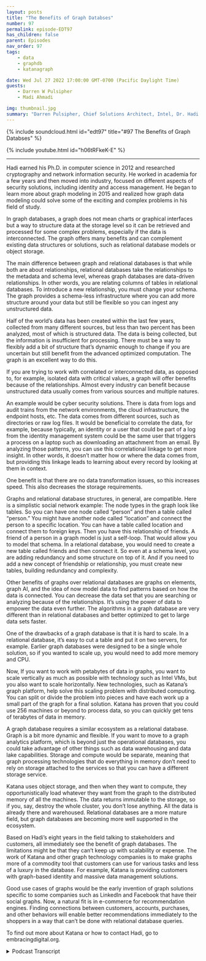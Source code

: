 ```yaml
---
layout: posts
title: "The Benefits of Graph Databses"
number: 97
permalink: episode-EDT97
has_children: false
parent: Episodes
nav_order: 97
tags:
    - data
    - graphdb
    - katanagraph

date: Wed Jul 27 2022 17:00:00 GMT-0700 (Pacific Daylight Time)
guests:
    - Darren W Pulsipher
    - Madi Ahmadi

img: thumbnail.jpg
summary: "Darren Pulsipher, Chief Solutions Architect, Intel, Dr. Hadi Ahmadi, Director of Solutions Architecture, Katana Graph discuss the benefits of graph databases. "
---
```


{% include soundcloud.html id="edt97" title="#97 The Benefits of Graph Databses" %}

{% include youtube.html id="h06tRFkeK-E" %}

---

Hadi earned his Ph.D. in computer science in 2012 and researched cryptography and network information security. He worked in academia for a few years and then moved into industry, focused on different aspects of security solutions, including identity and access management. He began to learn more about graph modeling in 2015 and realized how graph data modeling could solve some of the exciting and complex problems in his field of study.

In graph databases, a graph does not mean charts or graphical interfaces but a way to structure data at the storage level so it can be retrieved and processed for some complex problems, especially if the data is interconnected. The graph offers many benefits and can complement existing data structures or solutions, such as relational database models or object storage.

The main difference between graph and relational databases is that while both are about relationships, relational databases take the relationships to the metadata and schema level, whereas graph databases are data-driven relationships. In other words, you are relating columns of tables in relational databases. To introduce a new relationship, you must change your schema. The graph provides a schema-less infrastructure where you can add more structure around your data but still be flexible so you can ingest any unstructured data.

Half of the world’s data has been created within the last few years, collected from many different sources, but less than two percent has been analyzed, most of which is structured data. The data is being collected, but the information is insufficient for processing. There must be a way to flexibly add a bit of structure that’s dynamic enough to change if you are uncertain but still benefit from the advanced optimized computation. The graph is an excellent way to do this.

If you are trying to work with correlated or interconnected data, as opposed to, for example, isolated data with critical values, a graph will offer benefits because of the relationships. Almost every industry can benefit because unstructured data usually comes from various sources and multiple natures.

An example would be cyber security solutions. There is data from logs and audit trains from the network environments, the cloud infrastructure, the endpoint hosts, etc. The data comes from different sources, such as directories or raw log files. It would be beneficial to correlate the data, for example, because typically, an identity or a user that could be part of a log from the identity management system could be the same user that triggers a process on a laptop such as downloading an attachment from an email. By analyzing those patterns, you can use this correlational linkage to get more insight. In other words, it doesn’t matter how or where the data comes from, but providing this linkage leads to learning about every record by looking at them in context.

One benefit is that there are no data transformation issues, so this increases speed. This also decreases the storage requirements.

Graphs and relational database structures, in general, are compatible. Here is a simplistic social network example: The node types in the graph look like tables. So you can have one node called “person” and then a table called “person.” You might have another node called “location” and connect the person to a specific location. You can have a table called location and connect them to foreign keys. Then you have this relationship of friends. A friend of a person in a graph model is just a self-loop. That would allow you to model that schema. In a relational database, you would need to create a new table called friends and then connect it. So even at a schema level, you are adding redundancy and some structure on top of it. And if you need to add a new concept of friendship or relationship, you must create new tables, building redundancy and complexity.

Other benefits of graphs over relational databases are graphs on elements, graph AI, and the idea of now model data to find patterns based on how the data is connected. You can decrease the data set that you are searching or analyzing because of the relationships. It’s using the power of data to empower the data even further. The algorithms in a graph database are very different than in relational databases and better optimized to get to large data sets faster.

One of the drawbacks of a graph database is that it is hard to scale. In a relational database, it’s easy to cut a table and put it on two servers, for example. Earlier graph databases were designed to be a single whole solution, so if you wanted to scale up, you would need to add more memory and CPU.

Now, If you want to work with petabytes of data in graphs, you want to scale vertically as much as possible with technology such as Intel VMs, but you also want to scale horizontally. New technologies, such as Katana’s graph platform, help solve this scaling problem with distributed computing. You can split or divide the problem into pieces and have each work up a small part of the graph for a final solution. Katana has proven that you could use 256 machines or beyond to process data, so you can quickly get tens of terabytes of data in memory.

A graph database requires a similar ecosystem as a relational database. Graph is a bit more dynamic and flexible. If you want to move to a graph analytics platform, which is beyond just the operational databases, you could take advantage of other things such as data warehousing and data lake capabilities. Storage and compute would be separate, meaning that graph processing technologies that do everything in memory don’t need to rely on storage attached to the services so that you can have a different storage service.

Katana uses object storage, and then when they want to compute, they opportunistically load whatever they want from the graph to the distributed memory of all the machines. The data returns immutable to the storage, so if you, say, destroy the whole cluster, you don’t lose anything. All the data is already there and warehoused. Relational databases are a more mature field, but graph databases are becoming more well supported in the ecosystem.

Based on Hadi’s eight years in the field talking to stakeholders and customers, all immediately see the benefit of graph databases. The limitations might be that they can’t keep up with scalability or expense. The work of Katana and other graph technology companies is to make graphs more of a commodity tool that customers can use for various tasks and less of a luxury in the database. For example, Katana is providing customers with graph-based identity and massive data management solutions.

Good use cases of graphs would be the early invention of graph solutions specific to some companies such as LinkedIn and Facebook that have their social graphs. Now, a natural fit is in e-commerce for recommendation engines. Finding connections between customers, accounts, purchases, and other behaviors will enable better recommendations immediately to the shoppers in a way that can’t be done with relational database queries.

To find out more about Katana or how to contact Hadi, go to embracingdigital.org.




<details>
<summary> Podcast Transcript </summary>

<p>﻿1</p>
<p>Hello, thisis Darren Pulsipher chief solutionarchitect of public sector at Intel.</p>
<p>And welcome to Embracing</p>
<p>Digital Transformation,where we investigate effective change,leveragingpeople, process and technology.</p>
<p>On today's episode,the benefits of Graph Databaseswith Hadi Amadi,</p>
<p>Director of Product Solutionsat Katana Graph.</p>
<p>Hadi, welcome to the show.</p>
<p>Thank you so much for inviting meand giving me this opportunityto be able to talk about thisinteresting topic.</p>
<p>Well, it's really interestingbecause when I first talked to you guysabout graph databases, I was like, yeah,</p>
<p>I know a little bit about graph databases.</p>
<p>Then you blew my head offbecause you taught me a whole lot moreand what you could do.</p>
<p>But before we get into that, Haddie,tell us a little tellmy audience a little bit about yourself.</p>
<p>Sure. Thanks.</p>
<p>Absolutely.</p>
<p>So let me actually start from a littleof my background and where I came from.</p>
<p>I got my peers in computerscience in 2012, did a lot of researchin cryptography, networkinformation securityand were in academiafor in a couple of yearsafter then moved the industryand focused on different aspectsof security solutions from identityand access management to other things.</p>
<p>But I think it was since 2015or so that I started to learnmore about graphdata modeling, graph databases,graph structure.</p>
<p>And it was interesting enough for meto actually start thinking how we couldmodel some of these complex problemsin my field of studyand see whether we can benefitfrom a graph latermodelingand how we can possible better solve them.</p>
<p>And that was interesting enoughfor me to be ableto actually do this kind of things.</p>
<p>And the results were very promising.</p>
<p>You know, I had a lot of productsworked on and that actually made medecide, you know, I want to dedicatemore of my time to grasp.</p>
<p>And that's why I jumped on a graph.</p>
<p>And I'm now there as a directorof solution architecture and also workon the product, very happy to do soand trying to actually befinding those interesting problemsthat are complex enoughthat the existing alternativesolutions cannot tackle.</p>
<p>And hence the graph.</p>
<p>So this is really interestingbecause you guys are trying toin some respects displacea technology that's been around</p>
<p>Right.</p>
<p>Those have been around since the dawn of.</p>
<p>All. Of your data structuresand things like that.</p>
<p>Right. Exactly.</p>
<p>Well, let me first,</p>
<p>I know that most of you know peoplethat are probably listeningto our conversation already know aboutthis concept of the graph graph structure.</p>
<p>But to respect everybodywho might be interested in the podcast,let me tell you first, what do we meanwhen we talk graph reference?</p>
<p>Okay, that sounds great.</p>
<p>First of all, we're not really talkingabout graphs as charts orgraphical interfaces or things like that.</p>
<p>Not even put that matter either.</p>
<p>A graphin a way of visually visualizing data,using those images that could be a sidebenefit or some product.</p>
<p>But you're really talking about a wayto structure your data in a storage levelso that you can retrieveand process this datafor some of the complex problems,especially if this data is interconnected.</p>
<p>On that note,</p>
<p>I should say that it's not.</p>
<p>That graph is going to do the magic andsolve all the problems and we're not here.</p>
<p>At least that's my beliefthat to to replace or completethe existing data structures or solutionsis probably complementing thosefor some of the problemthat they can tackle.</p>
<p>Still, if you look at thesome of the problems, some of the dataand hopefully we can talk about that,the nature of the data will be in a waythat you could still benefit from a keyvalue datastore relational database modelor or object storage for that matter.</p>
<p>So it doesn't mean that graphsare there to solve all the problems.</p>
<p>We really need to look at data and seewhether we can benefit from graphs.</p>
<p>Okay.</p>
<p>So that brings up an interesting pointbecause graph graph databasesare great for linkagesand relationships, right?</p>
<p>Yeah.</p>
<p>But isn't that a relational database?</p>
<p>I mean, the relational databaseis all about relationships.</p>
<p>Has it has it in its own right?</p>
<p>It has it in its term.</p>
<p>So what's the keydifferentiator differential here?</p>
<p>I know relational databases.</p>
<p>I've got a table, I've got you know, I canrelate from one table to another table.</p>
<p>So what's the key differentiator?</p>
<p>Differentiator here? Fair enough.</p>
<p>Now that's very valid.</p>
<p>Very good question.</p>
<p>I'm glad that you asked that.</p>
<p>Yeah, you're right.</p>
<p>And relational databases are all alsoabout respecting relationships.</p>
<p>The main differenceis that in relational databases,we actually took this relationship,the metadata level and the schema levelbrowsing graph database is going to bedata driven relationships.</p>
<p>So relationships are going to be partof the dataversus part of the relational side.</p>
<p>So in other words,in relational databases, we are lettingtables, columns off the tables basically.</p>
<p>And if you want to introducea new relationship, basically,you need to change a schema in a way.</p>
<p>Whereas Graph providesthis code on clothes schemaless infrastructurefor you to be able to actually adda little bit of more structurearound your data, but still be flexibleso you can ingest any sort of unstructureddata as well.</p>
<p>Okay.</p>
<p>So it's great at unstructured data comingin and seamless, which means great forcrave for data.</p>
<p>I don't quite know what the schema is yet.</p>
<p>Right.</p>
<p>So I can see</p>
<p>I can see those those benefits of.</p>
<p>But isn'teverything already stored in a database.</p>
<p>It is.</p>
<p>No, absolutely.</p>
<p>It's just a fact that, again,the main risk thatyou're not facing is big computation.</p>
<p>So we have had a conversationaround big datafor a long while and that thanksto a lot of technology,basically that has been has been builtand providedwithin the last few years,we have been able to collect a lot of datafrom different sources.</p>
<p>So more than half of the world'sdata has been createdwithin the last couple of years,but only. At.</p>
<p>Less than 2% of it has been analyzed,which means that, again,thanks to those datalike sort of experiences,you can slowly collect data, however,and then it gets to processing.</p>
<p>That data is not enough.</p>
<p>It can doso you want to have a way to flexiblyadd a little bit of a structureto this data, not really much.</p>
<p>And it's dynamic enough that you caneasily change it if you're uncertain.</p>
<p>What still benefitfrom optimized advanced computation on itand graph is an excellent way to do so.</p>
<p>So with only 2%of the data being analyzed,most of that data analyzes structured datatoday.</p>
<p>Right? Yeah.</p>
<p>But what percentage is thatunstructured datathat that's sitting out therehave all this new data being generated?</p>
<p>Yeah, it's a very valid questionand a very good question.</p>
<p>I don't really know the exact,you know, basically fraction of that data,but assume that all of that unstructureddata now is is being tackledusing low level APIs of the datalike experience, which works excellent.</p>
<p>But the problem isit lacks the optimizationbecause if you deal with on a structuredlow level data, you can't really doany sort of independent.</p>
<p>Okay.</p>
<p>So how does how does graph databasehelp with that unstructured data orgive it give us some examples.</p>
<p>Yeah, no, fair enough.</p>
<p>So as I said before, again,the let me let me start with this again.</p>
<p>I would love to just make sure that I stayfair with this concept that, hey,if you do have a data that or a problemdeals with data that's that's isolated.</p>
<p>I mean, you have a bunch of a key valuesdocuments you want to store and retrieve.</p>
<p>You don't really need graphif you of your use.</p>
<p>This is all about storing datalots of storage.</p>
<p>You could usean object solution with that.</p>
<p>But if you you're actually trying to workwith correlated data, interconnecteddata, that's where you would benefitfrom graph because of the relationships.</p>
<p>And this comes almost in any industrybecause thethe unstructured datausually comes from a variety of sourcesand variety of structureor I should say natures.</p>
<p>And when I can give an examplethat I may be more versatileas let's say we want to go and docyber security solutions,looking at the logs and audit trailsthat come from the networkenvironments, the cloud infrastructure,the end point hostsand all that, and these are all comingfrom different sources.</p>
<p>The data is different.</p>
<p>Some of them are coming from directories,some from raw log files and so onand so forth.</p>
<p>And we would like to have a way to be ableto correlate the data because typicallyan identity or a userthat could be part of a logthat comes from our identitymanagement system could be the same userthat triggers a process in a laptopor maybe downloadsan attachment from an emailand then out of that.</p>
<p>So if you can actually usethe correlational linkage betweenthis data, you can get more insightfrom it by just analyzing those patterns.</p>
<p>So this is what I'm trying to say.</p>
<p>It doesn't matterhow or where your data is coming from,but providing that sort of linkagebetween these data points,you will be able to learn more about eachand every recordby looking at the context of them.</p>
<p>So I like the context part of part of thisbecause that's where I can really startlooking at real data analytics,where did my data come from?</p>
<p>What else is it related to?</p>
<p>I love the example of an email because</p>
<p>I can't imaginebuilding a relational databasethat shows an email.</p>
<p>Well, I mean, that would be really hardbecause, oh,</p>
<p>I've got attachments to it,</p>
<p>I've got responses, I've got for my data.</p>
<p>Tables would be massiveand there would be so many of them to showall the different relationships.</p>
<p>Yeah.</p>
<p>So, so in graph databases</p>
<p>I can form these relationshipsdynamically as,as my data structures are dynamic.</p>
<p>Is that.</p>
<p>Is that right. Absolutely.</p>
<p>Make itmaybe even to make it more sort of boldas you know,if you have a problem anywhereand you think you can just go to awhiteboard and just model your data with,you know,just some hyper friendly sort of notesthat are connected with edges,then it seems like it can benefitfrom a graph that you don't wantto downgrade that model.</p>
<p>You have in mind to tackle,but just, you know, make it atwo dimensional datastructures, tables and rules and columns.</p>
<p>You would actually be able to storeit as is</p>
<p>I emphasizeas is the graph data structure.</p>
<p>So one it.</p>
<p>Yeah no I like that.</p>
<p>I like that a lotso I can see one of the benefits.</p>
<p>One is</p>
<p>I don't have data transformation issues,so that's going to speed up thingsdramatically.</p>
<p>Right, because I'm not trying to representcomplex relationshipsin several tables,so I'm decreasing also thestorage requirements, right?</p>
<p>That is correct.</p>
<p>That is correct.</p>
<p>I mean, it would be one of those,you know,double resourcethat depending on how you model data,but you're rightthat, you know, let let me just maybetalk about this social networkbecause that's very easy.</p>
<p>Oh, social network.</p>
<p>That's a great. One. Yeah.</p>
<p>So to me,if we want to make it very simplistic,the graphs and relational databasesor relational database function in generalare very compatible.</p>
<p>The no types look like the tables.</p>
<p>So I have a node, cyber sibekothat's a person.</p>
<p>And then I could have a table calledpersonal relational.</p>
<p>That is great.</p>
<p>I might have another.</p>
<p>No talk call location and connectmy person to specific location.</p>
<p>Of course I can have a table call locationand connect them to foreign keys.</p>
<p>Awesome.</p>
<p>Now I have thisrelationship of friendship.</p>
<p>A friend person is a friend of personin my graph model is just so loopkind of thing, right?</p>
<p>That would allow me to just modelthat schema if I want to.</p>
<p>In in a relational database,</p>
<p>I need to createthis new table for friendsand then I need to connect it.</p>
<p>So even at the schema level, I'madding some redundancy and some structureover the top of it.</p>
<p>And if I need to add a new conceptof friendship or relationship,</p>
<p>I need to create new tables. Yeah.</p>
<p>So that is the redundancy of complexity.</p>
<p>So hey, you're right.</p>
<p>And it does add a lot of complexityon traversing tables to get informationon maintenance, management,building indices.</p>
<p>All that stuff now becomes more complexthe more relationship of tablesthat I have.</p>
<p>So I really kind of</p>
<p>I like this a lot in that what,what other benefits do I get from a graphdatabase over relational?</p>
<p>Yeah.</p>
<p>The one other thing about graph databasesis this whole area of graph on elementsin the graph.</p>
<p>I, I'm not going to go into detailsof those things.</p>
<p>And basicallythe idea of being able to now modelyour data and be able to find patternson your data based on that.</p>
<p>The way that data is connected is great.</p>
<p>An example could be PageRankalgorithm, which is put forth by Googleto be able to actually nowsort the the pages that have been searchedover time.</p>
<p>You know, what is the most linkagesto the page and all that?</p>
<p>So once you have a data model as a graph,then you can simply go on a pagelike algorithm across a graphand find a rank for eachand every note based onhow they are connected to the others.</p>
<p>The other example,to be finding the components.</p>
<p>So you have this this big data, you don'tyou have a problem to solve.</p>
<p>You don't know how to tackle thisin a relational database,but if your data was in the graph,the one thing that you could dopossibly can make sense depending onyour problem would be to divideand conquer, to use a connected componentsort of algorithmwith some sort of communitydetection algorithm on the graphto be able to try to get off the subgraphs, which are our focus.</p>
<p>And then you could goand look at a specific subgroupof certain sizeand be able to solve your problem.</p>
<p>That is specific.</p>
<p>Some graph that's normal.</p>
<p>So you're how help me understandwhat I think I heard was</p>
<p>I can decrease the data setthat I am searching through or analyzingbecause of the relationships I can I canprune things down to a more substantialset instead of searching everything.</p>
<p>Exactly. Exactly. It's like that's.</p>
<p>Using the the power of datato even in our data in orderthis is connected performanceand things like that would be even lookedat asways of doing feature engineeringfor our email layerwhere you can take advantage of it.</p>
<p>And this informationmay not be explicitly givenby a relational or any sort of data,but it can be found using some sort ofgraph mining data mining your data.</p>
<p>So, so the algorithms in a graph databaseare very different than the algorithmsthat we've seen in relational databasesthat so and better optimize you think,oh I can get,</p>
<p>I can get to large sets of data faster.</p>
<p>Absolutely.</p>
<p>I mean better optimized for those.</p>
<p>Again, for the purpose of data.</p>
<p>I mean, if you're talking aboutgraph algorithm, which is about,you know, that first search,you need a graph in the structureif you want to use a relational dataor anything else, that would be to.</p>
<p>Let's say that I just hadone big table and I'm just doing rawsearches for I need</p>
<p>I need everyone with this zip code.</p>
<p>A relational databasewould probably be the way to go.</p>
<p>Absolutely.</p>
<p>I mean, if those are the queriesthat you want to get, that would be.</p>
<p>But if you're in the realm of,let's say, manage massive data managementfor some sort of entity,basically entity resolution,those kind of things that actually wouldbenefit from a modeling your data in a waythat you can actually find patternsand patterns between different entities.</p>
<p>Then relational databasecan help you in a scalable right.</p>
<p>And again, I'm saying.</p>
<p>In a scalable.</p>
<p>Way, you can definitely model anythingthat today we have in a graph databasewith a relational data structureand vice versa.</p>
<p>It's all about when data skills,one of them can't keep up.</p>
<p>Gotcha.</p>
<p>So let's talk about scale a little bit.</p>
<p>When you say scale,</p>
<p>I mean, how big are we talking?</p>
<p>I mean, in relational databases,we talk about number of rows.</p>
<p>Yeah. Right.</p>
<p>That would be comparableto number of nodes in ain a graph database, correct.</p>
<p>Pretty much, yes.</p>
<p>You're right.</p>
<p>The number of nodesfor that give you actually a numberof those timesthe tables in a relational database.</p>
<p>Plus you do havethe relationships here as wellthat could add to the complexity of this.</p>
<p>So how big can these graphs get.</p>
<p>That that's also a very great questionbecause again, the way that graphs workor this graph it is the structuremakes it a bit hard to scale and charta relational database.</p>
<p>It's easy to cut a tableand put it on two servers.</p>
<p>Right.</p>
<p>And that would allow youto be able to more.</p>
<p>I would say intuitively, partitionyour data and go with your scalabilitybeyond a specific basicallyone serverso you can go with much, much bigger data.</p>
<p>And that that's that that has beenone of the drawbacks of the graph dataor earlier graph database technologiesthat they were allactually designedor built to be a single whole solution.</p>
<p>So you have a bigger graphif you want to have a bigger,you know, make iteven bigger, you need to scaleup, add more memory or more CPU too.</p>
<p>Yeah, we yeah, we like itwhen they have more CPU'sand maybe some persistent memoryfrom Intel.</p>
<p>There's that would be great.</p>
<p>It's just awesome and that's great.</p>
<p>But I can't scale to thatto buy it right. Now.</p>
<p>If you do have that,you know you get definitely it stillyou want to vertically scaleas much as possiblethanks to the technologieslike Intel VMs and all that.</p>
<p>But then once you get to basicallya place that you want to actually workwith petabytes of data,then you would want to scale horizontallyand the new technologieson the on the graphic to platformslike ourselvesare actually all about distributedcomputing.</p>
<p>And distributedcomputing is basically allowing us to nowshort the graph, basically just look out,you know,in terms of just using a scissorand cutting the grass and multiple piecesand just make sure those edgesof those linkages are kept a preserve.</p>
<p>And then you can split or the probleminto multiple small piecesand have each graphwork up a small part of the graphand give you the final solution.</p>
<p>Okay.</p>
<p>So there are so this isthis is a new things very distributeddistributed graph databasesbecause</p>
<p>I like how you mentioned thatthat has been a limitation in the past.</p>
<p>Right.</p>
<p>A graph database can only be as big asthe amount of memory you have on your box.</p>
<p>Basically, which makes some screamingfast, write very things in memory.</p>
<p>But now you're now you're sayingthey do have distributed techniques.</p>
<p>Now I can.</p>
<p>So how bigcan I make a distributed graph now?</p>
<p>Is there any limitation.</p>
<p>From our technology or what</p>
<p>I can say we have proven like, you know,you could use 256 machines or beyondto be able to actually process your data.</p>
<p>So if you multiply by those, it'sarbitrary.</p>
<p>You can easily getto tens of terabytes of data in memory.</p>
<p>Yeah, yeah.</p>
<p>Tens of petabytes. Yeah.</p>
<p>That's a lot of data.</p>
<p>That's right.</p>
<p>And all in one go all connect.</p>
<p>That's in that's incredible. Yeah.</p>
<p>That's absolutelybecause that, that actually matchessome of the existing requirementsthat we have from graphthat are dealing with, you know, dailycollecting logs, data and being ableto analyze it and bring it backto the downstream systems.</p>
<p>The usually atomized data,especially for the companiesthat provide SAS solutionsto their customersand they want to have acrosscustomer analyticsthat's really very popular.</p>
<p>So the users.</p>
<p>RDR, our</p>
<p>DB CMS has been around a long time,a lot of tools around backupand restore onmanaging indexesand in purging parts,you know, cleaning of database.</p>
<p>All this has been around for a long time.</p>
<p>What about for graph databases?</p>
<p>Do I have the same issuesor is it differentbecause it's stored differentlybecause you're storing the modelinstead of a representation of the model?</p>
<p>I mean, what's built up around it?</p>
<p>And do I need an ecosystem like I've hadto build with relational databases?</p>
<p>Yeah, pretty much similar.</p>
<p>Maybe graph is a little bit more dynamicand might be a little more flexibleto tackle, but I would say that we do ifif you are providing graph databasemanagement system,you would need to go throughthe same process very much like data is.</p>
<p>And thankfullythose have already been resolvednow. Okay.</p>
<p>If you want to move tographs data analytics platform,which is beyondjust the operational databases,you could take advantage of other thingslike data warehousing capabilities, data,native communities.</p>
<p>You know, one of themwould be just a storage of separatethe separation of the storage and compute,meaning that especiallyfor those graph processing technologiesthat are doing everything in memorydon't really need to rely on storagethat is attached to the services.</p>
<p>So you can have a totally differentstorage service.</p>
<p>What we use, for example, is objectstorage and then we want to compute.</p>
<p>We opportunistically load whatever we wantfrom the graph to the memory,distributed memory of all those machines.</p>
<p>There's a computation, bring the databack in immutable way of the storage.</p>
<p>So in that case,even if you destroy the whole clusterand that's something that you would seedata scientist,the analytics use cases are a lot.</p>
<p>You don't lose anything.</p>
<p>All your data is already therewarehouse and you just need to actuallybe able to run that you will.</p>
<p>Got to know that.</p>
<p>So what you're telling meis all the things that I can find inrelational databases,analytics packages, backup and restoremaintenance, all that stuff existsfor graph databases too.</p>
<p>Is that okay?</p>
<p>So I'm not I'm not bleeding bleeding edgeout herewhere I'm all alone and I have no support.</p>
<p>There's lots ofthere's open source graph databasesand there's commercial ones.</p>
<p>There's,there's more than just one out there.</p>
<p>But again, we could talk about this thingsand these are all valid concernsbecause as you said,the relational database with others,these are mature fields and groundis a bit newer.</p>
<p>But one thing is absolutelysome of this needs to be tackled.</p>
<p>One of the other limitationsthat I should saythat people mentioned about graph dataand these tools is about the language,lack of standard language to fully graspand is on the way to go.</p>
<p>Now, open software is a de factostandard way of talking to graph.</p>
<p>It's it'svery slow like a SQL, I would say,but definitely more intuitive for graphs.</p>
<p>And thenwe are on the horizon to see a Google,which is a graphwhich is going to be a standard onewhich is, you know,pretty much basically deciphered.</p>
<p>So, so soon enough we're going to seereally standard languageto be able to talk the graphs.</p>
<p>Oh, that would be great,because then I have that portabilitythat I worry about, right,as a practitioner.</p>
<p>So SQL statement, has anyone writtenand asked you all the graph.</p>
<p>Oh interesting.</p>
<p>Non no.</p>
<p>Of what you know there isgraphs fill in a graphlike school statements or this is.</p>
<p>Well some of them won't make sense.</p>
<p>Yeah exactly.</p>
<p>Like join.</p>
<p>I'm going to join. What.</p>
<p>No there aren't tables.</p>
<p>There aren't tables to join.</p>
<p>Yeah it should be an easy task.</p>
<p>But if you do have the graph, I would sayif you do have the graph capabilities,you want benefits from them,you don't want to downgrade your income.</p>
<p>You don't want to downgrade.</p>
<p>Yeah, yeah, yeah.</p>
<p>But on the service layer, I've seen a lot.</p>
<p>I mean, now there's this graph tool,basically frameworkand we allow us to connect to any sortof relational document or graphingand basically that might be ableto provide an APIand and graph actually is doing a good joband it's based on a graph databack can like can work for anything.</p>
<p>So that would be probably a very nice theyhave to do this interfaces some of this.</p>
<p>Oh this has been insightful I like becausethis is a big conundrumfor a lot of people,especially as our data is exploding,especially unstructured or semi-structureddata.</p>
<p>Sounds like graphdatabases is a good way to go,but like you said, not for everything.</p>
<p>So do you.</p>
<p>Do you ever see anyone maybe goingto a graph database first and then saying,hey, I understand the structurewell enough, I'm going to drop it intoa relational database for indexspeed and things like thator how do you see it?</p>
<p>I think I think everybody that well,this is based on my view and little orno sign of the new,</p>
<p>I'll get 100% certainty in my view.</p>
<p>But based on my I would say about a yearbeing experienced in the field and talkingto some stakeholders and customers,people thatuse graphs to immediatelysee the benefit they don't want to draw.</p>
<p>The main reason that they may dropit is because some of the technologiescannot keep up in terms of scalabilityand or maybe they're just expensive.</p>
<p>So the work that some of the other graphtechnology out there is doing istry to make graphsmore like very commodity toolthat people can use for different thingsrather than luxuries in that database.</p>
<p>Gotcha. Yeah.</p>
<p>Like I'm only targeting it to this problembecause it's perfect for graph.</p>
<p>The cost benefits are huge.</p>
<p>So I see where you're going.</p>
<p>You want to make it more commonly used.</p>
<p>That makes. Sense. Yeah.</p>
<p>And I'm, I'm working with companies now.</p>
<p>We're actually providinggraph based solutions.</p>
<p>Everything is graphsand graphics solutions for identity,for massive data management and all that.</p>
<p>And they see the benefits immediatelythat they can easily downgradeback to the version of news.</p>
<p>And that again, I'm not saying thatthese are replacing each otheris that maybe it's still relational data.</p>
<p>Is it going to be used for some purposes,but not for the problemsthat necessarilydeal with interconnectivity.</p>
<p>Now that that makes sense?</p>
<p>I mean, that makes some sense.</p>
<p>So thisthis will cover almost any vertical I can.</p>
<p>I can see applications, especially for Iottypes of devices. Right.</p>
<p>So we can see this span of verticals.</p>
<p>Well, what would you say are the hottestthe hottest use case,the hottest verticals right nowthat you guys are seeingthe most traction? Yeah, definitely.</p>
<p>I mean, graph in generalstarted from those,</p>
<p>I would say early invention of graphsolutions specific to some products,you know, companieslike LinkedIn and Facebook,they have their own social graphsand all thatmore textbook.</p>
<p>Now, you know, a very good examplecould be in e-commerce, righton the problem of recommendationengine, basically.</p>
<p>I'll recommend. It. Yeah.</p>
<p>I mean, this is huge becausejust to look at it again,</p>
<p>I try to just imagine my mind.</p>
<p>I'm going to work around and tryto actually now abstract this problem.</p>
<p>What I'm talking about,</p>
<p>I'm talking about customers accounts,purchases of products and servicesand other things, right?</p>
<p>And as soon as I actually can findthis connectionbetween themand how customers do some actions,maybe they review a product, a purchase,and they click on a link.</p>
<p>And if I can have this basically graphmade based on thisbehaviorof the customers that I can easily nowlook at a specific customerthat now has signed into mye-commerce website and lookwhat attributes they have, what kind of,you know, purchases they've done before,what other customers are similar to you.</p>
<p>But just finding this patternsof traversing to the graphand what customer to the otherson all the similarity measuresand then be able to providethe recommendationright away to that customer.</p>
<p>So this is something that, again,you couldn't do it with any singledata store graph.</p>
<p>That's so it's great.</p>
<p>It's great for like real timerelationships reversing.</p>
<p>I love that. Right.</p>
<p>Because otherwise can you imaginethe the relational database querieson one on that you'd be hittingall the tables in in your e-commerce.</p>
<p>Yeah.</p>
<p>And the joins would be extraordinaryand it wouldn't be in secondsit would be in minutesif. You were like. Exactly.</p>
<p>Especially in this case,you already have a starting point.</p>
<p>This means that look at youhave your your your sourceand possibly going to,you know, maybe you're lookinghow to work from that sourceand find some destination packet there.</p>
<p>Yeah.</p>
<p>In relation to this, this problemis not really meant to be solved that wayand graph is just walking with the graph.</p>
<p>Simple.</p>
<p>That's walking.</p>
<p>Yeah.</p>
<p>Walk in the graphwhich which I really like a lot.</p>
<p>Well a howdy this has been great.</p>
<p>Thank you for coming on the show.</p>
<p>I, I learn a lot every time I talk to you.</p>
<p>I learn something new, which I appreciateand and thank you for coming on the showalso.</p>
<p>Well, thank you so much for againinviting me to this podcast,having this conversation.</p>
<p>It was lovely, having a chat withyou also learned a lot fromfrom your comments and your feedback.</p>
<p>Any time, you know,</p>
<p>I'll I'll be happy to help anybodythat is interested about this counciland also learn more aboutgreat.</p>
<p>If you guys want to find out more onhow to contact Hadi,take a look at our blogat embracingdigital.organd we'll have we'll have an email addressup there.</p>
<p>Is that okay, Hadi? My pleasure.</p>
<p>All right.</p>
<p>There you go.</p>
<p>Thank you for listeningto Embracing Digital Transformation today.</p>
<p>If you enjoyed our podcast,give it five stars on your favoritepodcasting site or YouTube channel.</p>
<p>You can find out more informationabout embracing digital transformationand embracingdigital.org nexttime, Go out and do something wonderful.</p>

</details>
